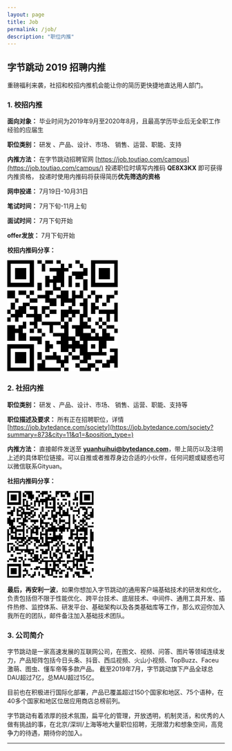```yaml
---
layout: page
title: Job
permalink: /job/
description: "职位内推"
---
```



## 字节跳动 2019 招聘内推

重磅福利来袭，社招和校招内推机会能让你的简历更快捷地直达用人部门。

### 1. 校招内推

**面向对象：**
毕业时间为2019年9月至2020年8月，且最高学历毕业后无全职工作经验的应届生

**职位类别：**
研发 、产品、设计、市场、 销售、运营、职能、支持

**内推方法：**
在字节跳动招聘官网 [https://job.toutiao.com/campus](https://job.toutiao.com/campus/) 投递职位时填写内推码 **QE8X3KX** 即可获得内推资格，
投递时使用内推码将获得简历**优先筛选的资格**

**网申投递：**
7月19日-10月31日

**笔试时间：**
7月下旬-11月上旬

**面试时间：**
7月下旬开始

**offer发放：**
7月下旬开始

**校招内推码分享：**

![bytedance_neitui](/img/job/bytedance_neitui.png)

### 2. 社招内推

**职位类别：**
研发 、产品、设计、市场、 销售、运营、职能、支持等

**职位描述及要求：**
所有正在招聘职位，详情 [https://job.bytedance.com/society](https://job.bytedance.com/society?summary=873&city=11&q1=&position_type=)

**内推方法：**
直接邮件发送至 **yuanhuihui@bytedance.com**，带上简历以及注明上述的具体职位链接。可以自推或者推荐身边合适的小伙伴，任何问题或疑惑也可以微信联系Gityuan。

**社招内推码分享：**

![bytedance_shezhao](/img/job/bytedance_shezhao.png)


**最后，再安利一波**，如果你想加入字节跳动的通用客户端基础技术的研发和优化，负责包括但不限于性能优化、跨平台技术、底层技术、中间件、通用工具开发、插件热修、监控体系、研发平台、基础架构以及各类基础库等工作，那么欢迎你加入我所在的团队，邮件备注加入基础技术团队。

### 3. 公司简介

字节跳动是一家高速发展的互联网公司，在图文、视频、问答、图片等领域连续发力，产品矩阵包括今日头条、抖音、西瓜视频、火山小视频、TopBuzz、Faceu激萌、图虫、懂车帝等多款产品。 截至2019年7月，字节跳动旗下产品全球总DAU超过7亿，总MAU超过15亿。

目前也在积极进行国际化部署，产品已覆盖超过150个国家和地区、75个语种，在40多个国家和地区位居应用商店总榜前列。

字节跳动有着浓厚的技术氛围，扁平化的管理，开放透明，机制灵活，和优秀的人做有挑战的事，在北京/深圳/上海等地大量职位招聘，无限潜力和想象空间，高竞争力的待遇，期待你的加入。

---

<span id="/job/" class="leancloud-visitors" data-flag-title="job">
    <i class="leancloud-visitors-count"></i>
</span>
